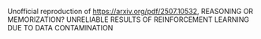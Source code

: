 Unofficial reproduction of https://arxiv.org/pdf/2507.10532, REASONING OR MEMORIZATION? UNRELIABLE RESULTS OF REINFORCEMENT LEARNING DUE TO DATA CONTAMINATION
